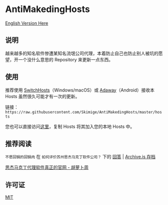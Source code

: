 # AntiMakedingHosts

[English Version Here](https://github.com/Skimige/AntiMakedingHosts/blob/master/README_en.md)

## 说明

越来越多的知名软件惨遭某知名流氓公司代理，本着防止自己也防止别人被坑的愿望，开一个没什么意思的 Repository 来更新一点东西。

## 使用

推荐使用 [SwitchHosts](https://github.com/oldj/SwitchHosts)（Windows/macOS）或 [Adaway](https://f-droid.org/app/org.adaway)（Android）接收本 Hosts 虽然很久可能才有一次的更新。

链接：`https://raw.githubusercontent.com/Skimige/AntiMakedingHosts/master/hosts`

您也可以直接访问[这里](https://raw.githubusercontent.com/Skimige/AntiMakedingHosts/master/hosts)，复制 Hosts 将其加入您的本地 Hosts 中。

## 推荐阅读

`不愿回锅的回锅肉` 在 `如何评价苏州思杰马克丁软件公司？` 下的 [回答](https://www.zhihu.com/question/46746200/answer/189862510) | [Archive.is 存档](https://archive.is/dz2r6)

[思杰马克丁代理软件真正的官网 - 胡萝卜周](http://www.carrotchou.blog/3663.html)

## 许可证

[MIT](https://github.com/Skimige/AntiMakedingHosts/blob/master/LICENSE)